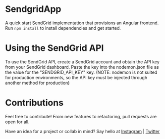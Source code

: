 # SendgridApp

A quick start SendGrid implementation that provisions an Angular frontend.
Run ```npm install``` to install dependencies and get started.

# Using the SendGrid API

To use the SendGrid API, create a SendGrid account and obtain the API key from your SendGrid dashboard. Paste the key into the nodemon.json file as the value for the "SENDGRID_API_KEY" key. (NOTE: nodemon is not suited for production environments, so the API key must be injected through another method for production)

# Contributions
Feel free to contribute! From new features to refactoring, pull requests are open for all.

Have an idea for a project or collab in mind? Say hello at [Instagram](https://instagram.com/nishsatish) | [Twitter](https://twitter.com/nishsatish)
